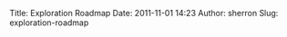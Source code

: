 Title: Exploration Roadmap
Date: 2011-11-01 14:23
Author: sherron
Slug: exploration-roadmap

<style><!--<br />
                    #ger_hype_container {margin: 0 auto; margin-left:-70px; padding:0px 0px 0px 0px; width: 1024px; height:690; vertical-align:middle;background-image: url("http://open.nasa.gov/wp-content/uploads/GER_Resources/loading.gif"); text-align:center;}</p>
<p>--></style>
<div id="ger_hype_container"
style="position: relative; overflow: hidden; width: 1024px; height: 690px;">

</div>

